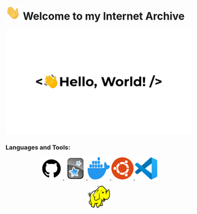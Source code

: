 # <img title="hi" alt="Hi,it's me!" src="./Assets/hi.gif" width="40" height="40" /> Welcome to my Internet Archive

︎<img title="hi" alt="Hi,it's me!" src="./Assets/HelloWorld.gif"/>

<h3>Languages and Tools:</h3>

<p align="center">
	<a href = "./Languages and Tools/Github.md">
		<img title="github" alt="github" src="./Assets/github.svg" width="60" height="60"/>	
	</a>
	<a href = "./Languages and Tools/Anki.md">
		<img title=anki alt="anki" src="./Assets/anki.svg" width="60" height="60"/>	
	</a>
	<a href = "./Languages and Tools/Docker.md">
		<img title=docker alt="docker" src="./Assets/docker.svg" width="60" height="60"/>	
	</a>
	<a href = "./Languages and Tools/Ubuntu.md">
		<img title=ubuntu alt="ubuntu" src="./Assets/ubuntu.svg" width="60" height="60"/>	
	</a>
	<a href = "./Languages and Tools/VSCode.md">
		<img title=vscode alt="vscode" src="./Assets/vscode.svg" width="60" height="60"/>	
	</a>
</p>
		
<p align="center">
<a href = "./Languages and Tools/Hadoop.md">
		<img title=hadoop alt="hadoop" src="./Assets/hadoop.svg" width="60" height="60"/>	
	</a>
</p>




